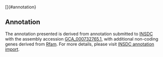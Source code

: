 []{#annotation}

Annotation
----------

The annotation presented is derived from annotation submitted to
[INSDC](http://www.insdc.org) with the assembly accession
[GCA\_000732765.1](http://www.ebi.ac.uk/ena/data/view/GCA_000732765.1),
with additional non-coding genes derived from
[Rfam](http://rfam.xfam.org/). For more details, please visit [INSDC
annotation
import](http://ensemblgenomes.org/info/data/insdc_annotation).
